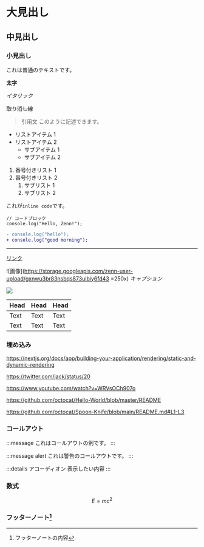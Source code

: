 # 大見出し

## 中見出し

### 小見出し

これは普通のテキストです。

**太字**

_イタリック_

~~取り消し線~~

> 引用文
> このように記述できます。

- リストアイテム 1
- リストアイテム 2
  - サブアイテム 1
  - サブアイテム 2

1. 番号付きリスト 1
2. 番号付きリスト 2
   1. サブリスト 1
   2. サブリスト 2

これが`inline code`です。

```js:foo
// コードブロック
console.log("Hello, Zenn!");
```

```diff js:sample.js
- console.log("hello");
+ console.log("good morning");
```

---

[リンク](https://zenn.dev)

![画像](https://storage.googleapis.com/zenn-user-upload/gxnwu3br83nsbqs873uibiy6fd43 =250x)
_キャプション_

[![](https://storage.googleapis.com/zenn-user-upload/gxnwu3br83nsbqs873uibiy6fd43)](https://zenn.dev)

| Head | Head | Head |
| ---- | ---- | ---- |
| Text | Text | Text |
| Text | Text | Text |

### 埋め込み

https://nextjs.org/docs/app/building-your-application/rendering/static-and-dynamic-rendering

https://twitter.com/jack/status/20

https://www.youtube.com/watch?v=WRVsOCh907o

https://github.com/octocat/Hello-World/blob/master/README

https://github.com/octocat/Spoon-Knife/blob/main/README.md#L1-L3

### コールアウト

:::message
これはコールアウトの例です。
:::

:::message alert
これは警告のコールアウトです。
:::

:::details アコーディオン
表示したい内容
:::

### 数式

$$
E = mc^2
$$

### フッターノート[^1]

[^1]: フッターノートの内容
